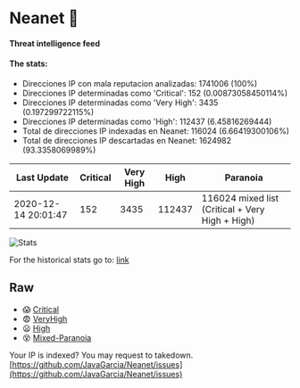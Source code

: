 # Neanet :hocho:
#### Threat intelligence feed
#### The stats:

- Direcciones IP con mala reputacion analizadas: 1741006 (100%)
- Direcciones IP determinadas como 'Critical':  152 (0.00873058450114%)
- Direcciones IP determinadas como 'Very High':  3435 (0.197299722115%)
- Direcciones IP determinadas como 'High':  112437 (6.45816269444)
- Total de direcciones IP indexadas en Neanet:  116024 (6.66419300106%)
- Total de direcciones IP descartadas en Neanet:  1624982 (93.3358069989%)

| Last Update | Critical | Very High | High | Paranoia |
| --- | --- | --- | --- | --- |
| 2020-12-14 20:01:47 | 152 | 3435 | 112437 | 116024 mixed list (Critical + Very High + High)|

![Stats](https://docs.google.com/spreadsheets/d/e/2PACX-1vSnaNMIXVabIpDJjufMlzH7poXnshF3mgd8Is1g9ytUEzVsP5my4Trn8f-xkoLLQ38xpL3HtmUexLo6/pubchart?oid=501124687&format=image)

For the historical stats go to: [link](/stats.csv)
## Raw
- :scream: [Critical](https://raw.githubusercontent.com/JavaGarcia/Neanet/master/blacklists/neanet_critical.txt)
- :fearful: [VeryHigh](https://raw.githubusercontent.com/JavaGarcia/Neanet/master/blacklists/neanet_veryHigh.txtt)
- :frowning: [High](https://raw.githubusercontent.com/JavaGarcia/Neanet/master/blacklists/neanet_high.txt)
- :dizzy_face: [Mixed-Paranoia](https://raw.githubusercontent.com/JavaGarcia/Neanet/master/blacklists/neanet_all.txt)


Your IP is indexed? You may request to takedown. [https://github.com/JavaGarcia/Neanet/issues](https://github.com/JavaGarcia/Neanet/issues)


























































































































































































































































































































































































































































































































































































































































































































































































































































































































































































































































































































































































































































































































































































































































































































































































































































































































































































































































































































































































































































































































































































































































































































































































































































































































































































































































































































































































































































































